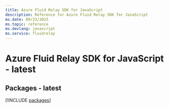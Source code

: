 ```yaml
---
title: Azure Fluid Relay SDK for JavaScript
description: Reference for Azure Fluid Relay SDK for JavaScript
ms.date: 09/23/2025
ms.topic: reference
ms.devlang: javascript
ms.service: fluidrelay
---
```

# Azure Fluid Relay SDK for JavaScript - latest
## Packages - latest
[!INCLUDE [packages](fluid-relay-index.md)]